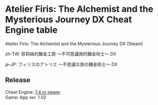 # Atelier Firis: The Alchemist and the Mysterious Journey DX Cheat Engine table
Atelier Firis: The Alchemist and the Mysterious Journey DX (Steam)

 zh-TW: 菲莉絲的鍊金工房 ～不可思議旅的鍊金術士～ DX
 
 ja-JP: フィリスのアトリエ ～不思議な旅の錬金術士～ DX

## Release
Cheat Engine: [7.4 or newer](https://github.com/cheat-engine/cheat-engine/releases)  
Game: App ver. 1.02